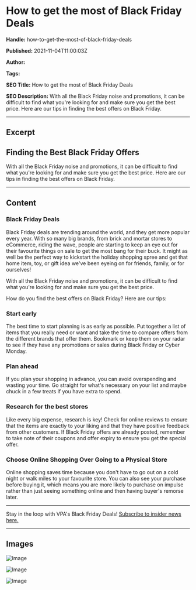 # How to get the most of Black Friday Deals

**Handle:** how-to-get-the-most-of-black-friday-deals

**Published:** 2021-11-04T11:00:03Z

**Author:**  

**Tags:** 

**SEO Title:** How to get the most of Black Friday Deals

**SEO Description:** With all the Black Friday noise and promotions, it can be difficult to find what you're looking for and make sure you get the best price. Here are our tips in finding the best offers on Black Friday. 

---

## Excerpt

## Finding the Best Black Friday Offers

With all the Black Friday noise and promotions, it can be difficult to find what you're looking for and make sure you get the best price. Here are our tips in finding the best offers on Black Friday.

---

## Content

### Black Friday Deals

Black Friday deals are trending around the world, and they get more popular every year. With so many big brands, from brick and mortar stores to eCommerce, riding the wave, people are starting to keep an eye out for their favourite things on sale to get the most bang for their buck. It might as well be the perfect way to kickstart the holiday shopping spree and get that home item, toy, or gift idea we've been eyeing on for friends, family, or for ourselves!

With all the Black Friday noise and promotions, it can be difficult to find what you're looking for and make sure you get the best price.

How do you find the best offers on Black Friday? Here are our tips:

### Start early

The best time to start planning is as early as possible. Put together a list of items that you really need or want and take the time to compare offers from the different brands that offer them. Bookmark or keep them on your radar to see if they have any promotions or sales during Black Friday or Cyber Monday.

### Plan ahead

If you plan your shopping in advance, you can avoid overspending and wasting your time. Go straight for what's necessary on your list and maybe chuck in a few treats if you have extra to spend.

### Research for the best stores

Like every big expense, research is key! Check for online reviews to ensure that the items are exactly to your liking and that they have positive feedback from other customers. If Black Friday offers are already posted, remember to take note of their coupons and offer expiry to ensure you get the special offer.

### Choose Online Shopping Over Going to a Physical Store

Online shopping saves time because you don't have to go out on a cold night or walk miles to your favourite store. You can also see your purchase before buying it, which means you are more likely to purchase on impulse rather than just seeing something online and then having buyer's remorse later.

---

Stay in the loop with VPA's Black Friday Deals! [Subscribe to insider news here.](https://www.vpa.com.au/pages/black-friday-deals)

---

## Images

![Image](undefined)

![Image](undefined)

![Image](undefined)

